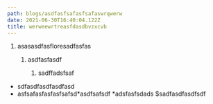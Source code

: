 ```yaml
---
path: blogs/asdfasfsafasfsafaswrqwerw
date: 2021-06-30T16:40:04.122Z
title: werweewrtreasfdasdbvzxcvb
---
```

1. asasasdfasfloresadfasfas

   1. asdfasfasdf

      1. sadffadsfsaf
* sdfasdfasdfasdfasd
* asfsafasfasfasfsafsd*asdfsafsdf
*adsfasfsdads
$sadfasdfasdfsdf